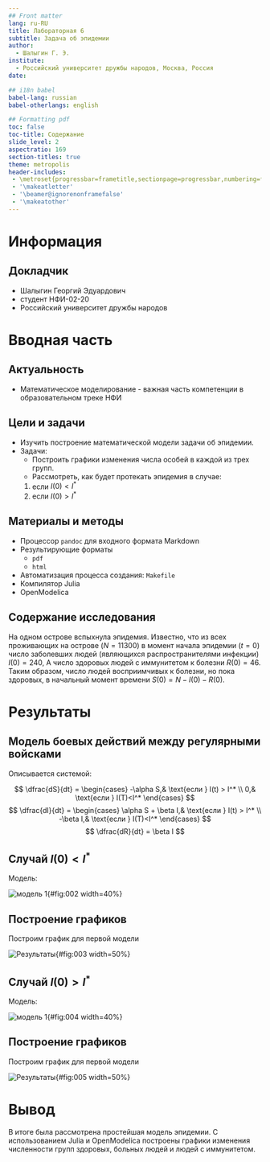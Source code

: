 ```yaml
---
## Front matter
lang: ru-RU
title: Лабораторная 6
subtitle: Задача об эпидемии
author:
  - Шалыгин Г. Э.
institute:
  - Российский университет дружбы народов, Москва, Россия
date:

## i18n babel
babel-lang: russian
babel-otherlangs: english

## Formatting pdf
toc: false
toc-title: Содержание
slide_level: 2
aspectratio: 169
section-titles: true
theme: metropolis
header-includes:
 - \metroset{progressbar=frametitle,sectionpage=progressbar,numbering=fraction}
 - '\makeatletter'
 - '\beamer@ignorenonframefalse'
 - '\makeatother'
---
```


# Информация

## Докладчик

  * Шалыгин Георгий Эдуардович
  * студент НФИ-02-20
  * Российский университет дружбы народов

# Вводная часть

## Актуальность

- Математическое моделирование - важная часть компетенции в образовательном треке НФИ

## Цели и задачи

- Изучить построение математической модели задачи об эпидемии.
- Задачи:
  - Построить графики изменения числа особей в каждой из трех групп.
  - Рассмотреть, как будет протекать эпидемия в случае:
   1. если $I(0) < I^*$
   2. если $I(0) > I^*$


## Материалы и методы

- Процессор `pandoc` для входного формата Markdown
- Результирующие форматы
  - `pdf`
  - `html`
- Автоматизация процесса создания: `Makefile`
- Компилятор Julia
- OpenModelica

## Содержание исследования

На одном острове вспыхнула эпидемия. Известно, что из всех проживающих на острове ($N=11 300$) в момент начала эпидемии ($t=0$) число заболевших людей (являющихся распространителями инфекции) $I(0)=240$, А число здоровых людей с иммунитетом к болезни $R(0)=46$. Таким образом, число людей восприимчивых к болезни, но пока здоровых, в начальный момент времени $S(0)=N-I(0)- R(0)$.



## 

# Результаты

## Модель боевых действий между регулярными войсками

Описывается системой:


$$
\dfrac{dS}{dt} = 
\begin{cases}
 -\alpha S,& \text{если } I(t) > I^* \\
 0,& \text{если } I(T)<I^*  
\end{cases}
$$
$$
\dfrac{dI}{dt} = 
\begin{cases}
 \alpha S + \beta I,& \text{если } I(t) > I^* \\
 -\beta I,& \text{если } I(T)<I^*  
\end{cases}
$$
$$
\dfrac{dR}{dt} = \beta I
$$




## Случай $I(0) < I^*$

Модель:

![модель 1](image\j11.PNG){#fig:002 width=40%}

## Построение графиков

Построим график для первой модели

![Результаты](image\j12.PNG){#fig:003 width=50%}



## Случай $I(0) > I^*$

Модель:

![модель 1](image\j21.PNG){#fig:004 width=40%}

## Построение графиков

Построим график для первой модели

![Результаты](image\j22.PNG){#fig:005 width=50%}




# Вывод

В итоге была рассмотрена простейшая модель эпидемии. С использованием Julia и OpenModelica построены графики изменения численности групп здоровых, больных людей и людей с иммунитетом.
